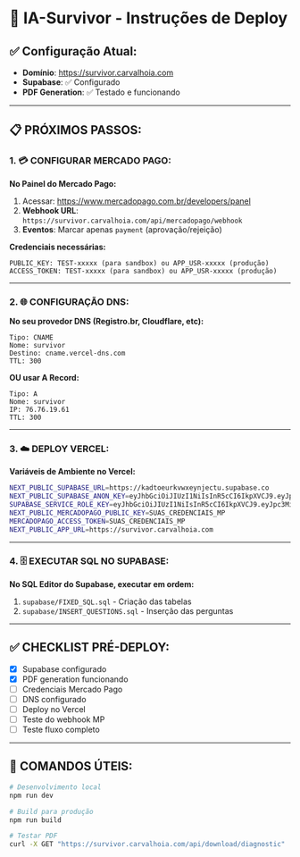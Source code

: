 # 🚀 IA-Survivor - Instruções de Deploy

## ✅ Configuração Atual:
- **Domínio**: https://survivor.carvalhoia.com  
- **Supabase**: ✅ Configurado
- **PDF Generation**: ✅ Testado e funcionando

---

## 📋 PRÓXIMOS PASSOS:

### 1. 💳 **CONFIGURAR MERCADO PAGO:**

**No Painel do Mercado Pago:**
1. Acessar: https://www.mercadopago.com.br/developers/panel
2. **Webhook URL**: `https://survivor.carvalhoia.com/api/mercadopago/webhook`
3. **Eventos**: Marcar apenas `payment` (aprovação/rejeição)

**Credenciais necessárias:**
```
PUBLIC_KEY: TEST-xxxxx (para sandbox) ou APP_USR-xxxxx (produção)
ACCESS_TOKEN: TEST-xxxxx (para sandbox) ou APP_USR-xxxxx (produção)
```

---

### 2. 🌐 **CONFIGURAÇÃO DNS:**

**No seu provedor DNS (Registro.br, Cloudflare, etc):**
```
Tipo: CNAME
Nome: survivor
Destino: cname.vercel-dns.com
TTL: 300
```

**OU usar A Record:**
```
Tipo: A
Nome: survivor  
IP: 76.76.19.61
TTL: 300
```

---

### 3. ☁️ **DEPLOY VERCEL:**

**Variáveis de Ambiente no Vercel:**
```bash
NEXT_PUBLIC_SUPABASE_URL=https://kadtoeurkvwxeynjectu.supabase.co
NEXT_PUBLIC_SUPABASE_ANON_KEY=eyJhbGciOiJIUzI1NiIsInR5cCI6IkpXVCJ9.eyJpc3MiOiJzdXBhYmFzZSIsInJlZiI6ImthZHRvZXVya3Z3eGV5bmplY3R1Iiwicm9sZSI6ImFub24iLCJpYXQiOjE3NTI2MDA5NzEsImV4cCI6MjA2ODE3Njk3MX0.qbKPi22EW_izttL72PqWak_MJR-PwR01IGI8BQ7ag9o
SUPABASE_SERVICE_ROLE_KEY=eyJhbGciOiJIUzI1NiIsInR5cCI6IkpXVCJ9.eyJpc3MiOiJzdXBhYmFzZSIsInJlZiI6ImthZHRvZXVya3Z3eGV5bmplY3R1Iiwicm9sZSI6InNlcnZpY2Vfcm9sZSIsImlhdCI6MTc1MjYwMDk3MSwiZXhwIjoyMDY4MTc2OTcxfQ.N98pWxGmKcubdhTsFRGRyInpqqRUd1q5zwaheJ4W3pA
NEXT_PUBLIC_MERCADOPAGO_PUBLIC_KEY=SUAS_CREDENCIAIS_MP
MERCADOPAGO_ACCESS_TOKEN=SUAS_CREDENCIAIS_MP  
NEXT_PUBLIC_APP_URL=https://survivor.carvalhoia.com
```

---

### 4. 🗄️ **EXECUTAR SQL NO SUPABASE:**

**No SQL Editor do Supabase, executar em ordem:**
1. `supabase/FIXED_SQL.sql` - Criação das tabelas
2. `supabase/INSERT_QUESTIONS.sql` - Inserção das perguntas

---

## ✅ **CHECKLIST PRÉ-DEPLOY:**

- [x] Supabase configurado
- [x] PDF generation funcionando  
- [ ] Credenciais Mercado Pago
- [ ] DNS configurado
- [ ] Deploy no Vercel
- [ ] Teste do webhook MP
- [ ] Teste fluxo completo

---

## 🔧 **COMANDOS ÚTEIS:**

```bash
# Desenvolvimento local
npm run dev

# Build para produção
npm run build

# Testar PDF
curl -X GET "https://survivor.carvalhoia.com/api/download/diagnostic"
```